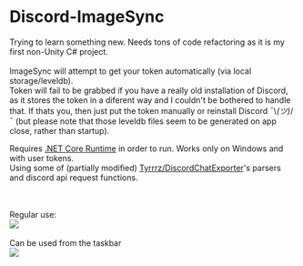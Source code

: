 # Discord-ImageSync

Trying to learn something new. Needs tons of code refactoring as it is my first non-Unity C# project.<br><br>
ImageSync will attempt to get your token automatically (via local storage/leveldb).<br>Token will fail to be grabbed if you have a really old installation of Discord, as it stores the token in a diferent way and I couldn't be bothered to handle that. If thats you, then just put the token manually or reinstall Discord ¯\\_(ツ)_/¯ (but please note that those leveldb files seem to be generated on app close, rather than startup).<br>

Requires [.NET Core Runtime](https://dotnet.microsoft.com/download) in order to run. Works only on Windows and with user tokens.<br>
Using some of (partially modified) [Tyrrrz/DiscordChatExporter](https://github.com/Tyrrrz/DiscordChatExporter)'s parsers and discord api request functions. 

<br><br>Regular use:<br>
<img src="https://cdn.discordapp.com/attachments/282208855289495554/668863558980730900/ssssss1.gif"><br><br>Can be used from the taskbar<br><img src="https://cdn.discordapp.com/attachments/282208855289495554/668863915190648832/opt.gif">
